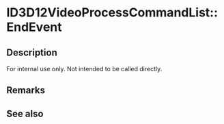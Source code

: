 # ID3D12VideoProcessCommandList::EndEvent

## Description

For internal use only. Not intended to be called directly.

## Remarks

## See also